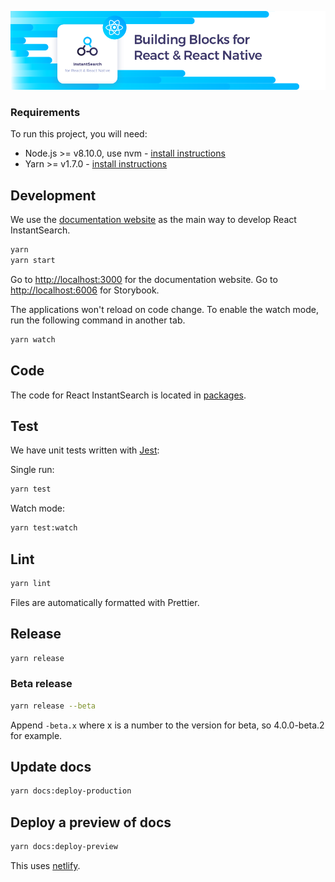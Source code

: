 [![React InstantSearch logo][logo]][website]

### Requirements

To run this project, you will need:

- Node.js >= v8.10.0, use nvm - [install instructions](https://github.com/creationix/nvm#install-script)
- Yarn >= v1.7.0 - [install instructions](https://yarnpkg.com/en/docs/install#alternatives-stable)

## Development

We use the [documentation website][website] as the main way to develop React InstantSearch.

```sh
yarn
yarn start
```

Go to <http://localhost:3000> for the documentation website.
Go to <http://localhost:6006> for Storybook.

The applications won't reload on code change. To enable the watch mode, run the following command in another tab.

```sh
yarn watch
```

## Code

The code for React InstantSearch is located in [packages](packages).

## Test

We have unit tests written with [Jest](https://facebook.github.io/jest):

Single run:

```sh
yarn test
```

Watch mode:

```sh
yarn test:watch
```

## Lint

```sh
yarn lint
```

Files are automatically formatted with Prettier.

## Release

```sh
yarn release
```

### Beta release

```sh
yarn release --beta
```

Append `-beta.x` where x is a number to the version for beta, so 4.0.0-beta.2 for example.

## Update docs

```sh
yarn docs:deploy-production
```

## Deploy a preview of docs

```sh
yarn docs:deploy-preview
```

This uses [netlify](https://www.netlify.com).

[logo]: ./docgen/readme-logo.png
[website]: https://community.algolia.com/react-instantsearch

